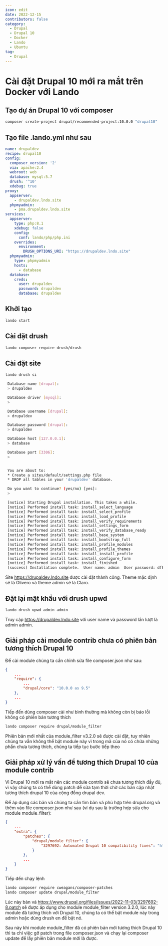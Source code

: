 ```yaml
---
icon: edit
date: 2022-12-15
contributors: false
category:
  - Drupal
  - Drupal 10
  - Docker
  - Lando
  - Ubuntu
tag:
  - Drupal
---
```


# Cài đặt Drupal 10 mới ra mắt trên Docker với Lando

## Tạo dự án Drupal 10 với composer

```bash
composer create-project drupal/recommended-project:10.0.0 "drupal10"
```

## Tạo file .lando.yml như sau

```yml
name: drupaldev
recipe: drupal10
config:
  composer_version: '2'
  via: apache:2.4
  webroot: web
  database: mysql:5.7
  drush: '^10'
  xdebug: true
proxy:
  appserver:
    - drupaldev.lndo.site
  phpmyadmin:
    - pma.drupaldev.lndo.site
services:
  appserver:
    type: php:8.1
    xdebug: false
    config:
      conf: lando/php/php.ini
    overrides:
      environment:
        DRUSH_OPTIONS_URI: "https://drupaldev.lndo.site"
  phpmyadmin:
    type: phpmyadmin
    hosts:
      - database
  database:
    creds:
      user: drupaldev
      password: drupaldev
      database: drupaldev
```

## Khởi tạo

```bash
lando start
```

## Cài đặt drush

```bash
lando composer require drush/drush
```

## Cài đặt site

```bash
lando drush si

 Database name [drupal]:
 > drupaldev

 Database driver [mysql]:
 >

 Database username [drupal]:
 > drupaldev

 Database password [drupal]:
 > drupaldev

 Database host [127.0.0.1]:
 > database

 Database port [3306]:
 >


 You are about to:
 * Create a sites/default/settings.php file
 * DROP all tables in your 'drupaldev' database.

 Do you want to continue? (yes/no) [yes]:
 >

 [notice] Starting Drupal installation. This takes a while.
 [notice] Performed install task: install_select_language
 [notice] Performed install task: install_select_profile
 [notice] Performed install task: install_load_profile
 [notice] Performed install task: install_verify_requirements
 [notice] Performed install task: install_settings_form
 [notice] Performed install task: install_verify_database_ready
 [notice] Performed install task: install_base_system
 [notice] Performed install task: install_bootstrap_full
 [notice] Performed install task: install_profile_modules
 [notice] Performed install task: install_profile_themes
 [notice] Performed install task: install_install_profile
 [notice] Performed install task: install_configure_form
 [notice] Performed install task: install_finished
 [success] Installation complete.  User name: admin  User password: dfEJdY86QC
```

Site <https://drupaldev.lndo.site> được cài đặt thành công. Theme mặc định sẽ là Olivero và theme admin sẽ là Claro.

## Đặt lại mật khẩu với drush upwd

```bash
lando drush upwd admin admin
```

Truy cập <https://drupaldev.lndo.site> với user name và password lần lượt là admin admin.

## Giải pháp cài module contrib chưa có phiên bản tương thích Drupal 10

Để cài module chúng ta cần chỉnh sửa file composer.json như sau:

```json
{
    ...
    "require": {
        ...
        "drupal/core": "10.0.0 as 9.5"
    },
    ...
}
```

Tiếp đến dùng composer cài như bình thường mà không còn bị báo lỗi không có phiên bản tương thích

```bash
lando composer require drupal/module_filter
```

Phiên bản mới nhất của module_filter v3.2.0 sẽ được cài đặt, tuy nhiên chúng ta vẫn không thể bật module này vì trong mã của nó có chứa những phần chưa tương thích, chúng ta tiếp tục bước tiếp theo

## Giải pháp xử lý vấn đề tương thích Drupal 10 của module contrib

Vì Drupal 10 mới ra mắt nên các module contrib sẽ chưa tương thích đầy đủ, vì vậy chúng ta có thể dùng patch để sửa tạm thời chờ các bản cập nhật tương thích drupal 10 của cộng đồng drupal dev.

Để áp dụng các bản vá chúng ta cần tìm bản vá phù hợp trên drupal.org và thêm vào file composer.json như sau (ví dụ sau là trường hợp sửa cho module module_filter):

```json
{
    ...
    "extra": {
        "patches": {
            "drupal/module_filter": {
                "3297692: Automated Drupal 10 compatibility fixes": "https://www.drupal.org/files/issues/2022-11-03/3297692-8.patch"
            }
        },
        ...
    }
}
```

Tiếp đến chạy lệnh

```bash
lando composer require cweagans/composer-patches
lando composer update drupal/module_filter
```

Lúc này bản vá <https://www.drupal.org/files/issues/2022-11-03/3297692-8.patch> sẽ được áp dụng cho module module_filter version 3.2.0, lúc này module đã tương thích với Drupal 10, chúng ta có thể bật module này trong admin hoặc dùng drush en để bật nó.

Sau này khi module module_filter đã có phiên bản mới tương thích Drupal 10 thì ta chỉ việc gỡ patch trong file composer.json và chạy lại composer update để lấy phiên bản module mới là được.
